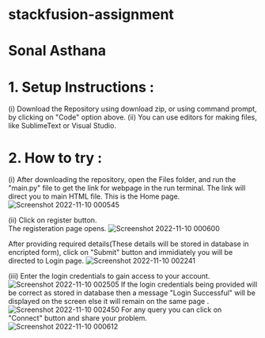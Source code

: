 # stackfusion-assignment
<h1>Sonal Asthana</h1>

<h1>1. Setup Instructions :</h1>

(i) Download the Repository using download zip, or using command prompt, by clicking on "Code" option above.
(ii) You can use editors for making files, like SublimeText or Visual Studio.

<h1>2. How to try :</h1>

(i) After downloading the repository, open the Files folder, and run the "main.py" file to get the link for webpage in the run terminal. The link will direct you to main HTML file.
This is the Home page.
![Screenshot 2022-11-10 000545](https://user-images.githubusercontent.com/104215224/200914584-ed8bba9d-0799-44ec-84b4-f55f748fdfd9.jpg)

(ii) Click on register button.  
The registeration page opens.
![Screenshot 2022-11-10 000600](https://user-images.githubusercontent.com/104215224/200915842-9be7c0f8-181f-4e16-861a-fbd38805ee6a.jpg)

After providing required details(These details will be stored in database in encripted form), click on "Submit" button and immidiately you will be directed to Login page. 
![Screenshot 2022-11-10 002241](https://user-images.githubusercontent.com/104215224/200916401-ad3e5d5a-3a63-4941-9665-c915b3e45754.jpg)

(iii) Enter the login credentials to gain access to your account.
![Screenshot 2022-11-10 002505](https://user-images.githubusercontent.com/104215224/200916806-d314d9fd-56be-4401-8941-1c6c4dfedf4d.jpg)
If the login credentials being provided will be correct as stored in database then a message "Login Successful" will be displayed on the screen else it will remain on the same page . 
![Screenshot 2022-11-10 002450](https://user-images.githubusercontent.com/104215224/200916956-38f55723-4b8e-4acd-b29d-7cc7eb0c8885.jpg)
For any query you can click on "Connect" button and share your problem.
![Screenshot 2022-11-10 000612](https://user-images.githubusercontent.com/104215224/200917304-3216d423-49a9-4c9e-97bd-56e5d4800f8a.jpg)







